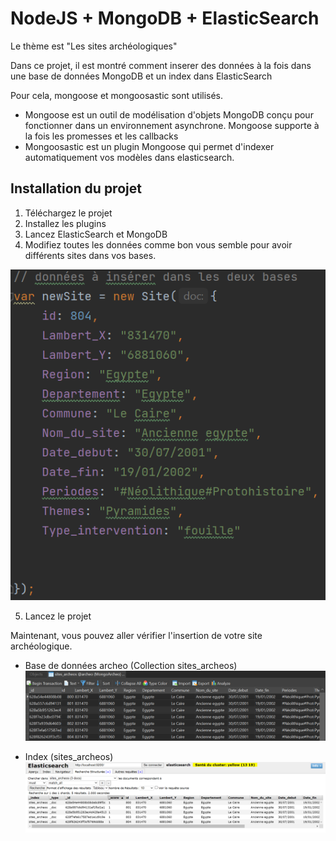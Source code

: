 # NodeJS + MongoDB + ElasticSearch

Le thème est "Les sites archéologiques"

Dans ce projet, il est montré comment inserer des données à la fois dans une base de données MongoDB et un index dans ElasticSearch

Pour cela, mongoose et mongoosastic sont utilisés.

- Mongoose est un outil de modélisation d'objets MongoDB conçu pour fonctionner dans un environnement asynchrone. Mongoose supporte à la fois les promesses et les callbacks
- Mongoosastic est un plugin Mongoose qui permet d'indexer automatiquement vos modèles dans elasticsearch.

## Installation du projet

1. Téléchargez le projet
2. Installez les plugins
3. Lancez ElasticSearch et MongoDB
4. Modifiez toutes les données comme bon vous semble pour avoir différents sites dans vos bases.

![datas](img/datas.png)

5. Lancez le projet

Maintenant, vous pouvez aller vérifier l'insertion de votre site archéologique.

- Base de données archeo (Collection sites_archeos)
![bdd](img/bdd-archeo.png)


- Index (sites_archeos)  
  ![index](img/index.png)